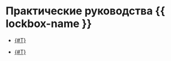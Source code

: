 # Практические руководства {{ lockbox-name }}

* [{#T}](kubernetes-lockbox-secrets.md)


* [{#T}](ci-cd-serverless.md)

